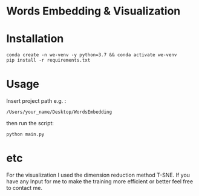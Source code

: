 # Words Embedding & Visualization

# Installation
```
conda create -n we-venv -y python=3.7 && conda activate we-venv
pip install -r requirements.txt
```

# Usage

Insert project path e.g. : 
```
/Users/your_name/Desktop/WordsEmbedding
```
then run the script:
```
python main.py
```

# etc

For the visualization I used the dimension reduction method T-SNE. If you have any
Input for me to make the training more efficient or better feel free to contact me.




